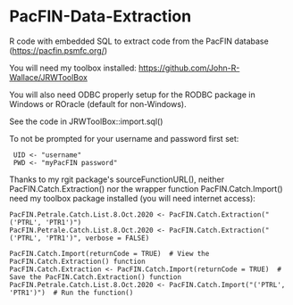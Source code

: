 # PacFIN-Data-Extraction

R code with embedded SQL to extract code from the PacFIN database (https://pacfin.psmfc.org/)

You will need my toolbox installed: https://github.com/John-R-Wallace/JRWToolBox

You will also need ODBC properly setup for the RODBC package in Windows or ROracle (default for non-Windows).

See the code in JRWToolBox::import.sql()

To not be prompted for your username and password first set:

     UID <- "username"
     PWD <- "myPacFIN password"
     
Thanks to my rgit package's sourceFunctionURL(), neither PacFIN.Catch.Extraction() nor the wrapper function PacFIN.Catch.Import() need my toolbox package installed (you will need internet access):


    PacFIN.Petrale.Catch.List.8.Oct.2020 <- PacFIN.Catch.Extraction("('PTRL', 'PTR1')")
    PacFIN.Petrale.Catch.List.8.Oct.2020 <- PacFIN.Catch.Extraction("('PTRL', 'PTR1')", verbose = FALSE)
    
    PacFIN.Catch.Import(returnCode = TRUE)  # View the PacFIN.Catch.Extraction() function 
    PacFIN.Catch.Extraction <- PacFIN.Catch.Import(returnCode = TRUE)  # Save the PacFIN.Catch.Extraction() function
    PacFIN.Petrale.Catch.List.8.Oct.2020 <- PacFIN.Catch.Import("('PTRL', 'PTR1')")  # Run the function()
    
    
